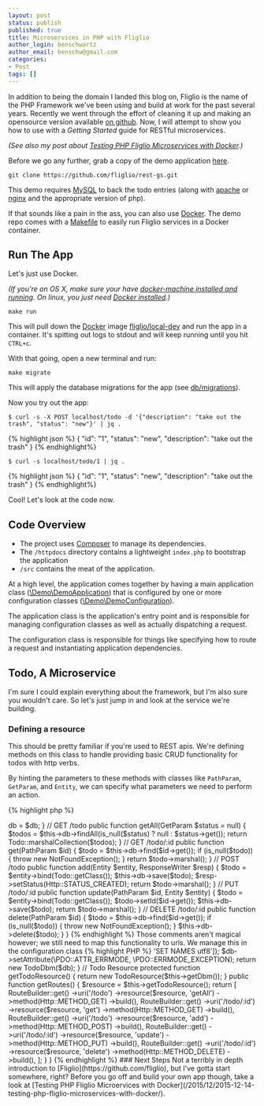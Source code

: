 ```yaml
---
layout: post
status: publish
published: true
title: Microservices in PHP with Fliglio
author_login: benschwartz
author_email: benschw@gmail.com
categories:
- Post
tags: []
---
```



In addition to being the domain I landed this blog on, Fliglio is the name of the PHP Framework
we've been using and build at work for the past several years. Recently we went through the
effort of cleaning it up and making an opensource version available [on github](https://github.com/fliglio).
Now, I will attempt to show you how to use with a _Getting Started_ guide for RESTful microservices.

<!--more-->

_(See also my post about [Testing PHP Fliglio Microservices with Docker](/2015/12/2015-12-14-testing-php-fliglio-microservices-with-docker/).)_

Before we go any further, grab a copy of the demo application [here](https://github.com/fliglio/rest-gs).

	git clone https://github.com/fliglio/rest-gs.git


This demo requires [MySQL](https://www.mysql.com/) to back the todo entries (along with 
[apache](https://httpd.apache.org/) or [nginx](https://www.nginx.com/) and the appropriate version of php).

If that sounds like a pain in the ass, you can also use [Docker](https://www.docker.com/). The demo repo comes with a 
[Makefile](https://github.com/fliglio/rest-gs/blob/master/Makefile) to easily run Fliglio services in a Docker container.


## Run The App

Let's just use Docker.

_(If you're on OS X, make sure your have [docker-machine installed and running](https://docs.docker.com/mac/started/).
On linux, you just need [Docker installed](https://docs.docker.com/linux/started/).)_

	make run

This will pull down the [Docker](https://www.docker.com/) image [fliglio/local-dev](https://hub.docker.com/r/fliglio/local-dev/) 
and run the app in a container. It's spitting out logs to stdout and will keep running until you hit `CTRL+c`.

With that going, open a new terminal and run:

	make migrate

This will apply the database migrations for the app (see [db/migrations](https://github.com/fliglio/rest-gs/tree/master/db/migrations)).


Now you try out the app:


	$ curl -s -X POST localhost/todo -d '{"description": "take out the trash", "status": "new"}' | jq .

{% highlight json %}
{
  "id": "1",
  "status": "new",
  "description": "take out the trash"
}
{% endhighlight%}

	$ curl -s localhost/todo/1 | jq .
{% highlight json %}
{
  "id": "1",
  "status": "new",
  "description": "take out the trash"
}
{% endhighlight%}


Cool! Let's look at the code now.


## Code Overview

- The project uses [Composer](https://getcomposer.org/) to manage its dependencies.
- The `/httpdocs` directory contains a lightweight `index.php` to bootstrap the application
- `/src` contains the meat of the application.


At a high level, the application comes together by having a main application class ([\Demo\DemoApplication](https://github.com/fliglio/rest-gs/blob/master/src/Demo/DemoApplication.php))
that is configured by one or more configuration classes ([\Demo\DemoConfiguration](https://github.com/fliglio/rest-gs/blob/master/src/Demo/DemoConfiguration.php)).


The application class is the application's entry point and is responsible for managing configuration classes as well as actually dispatching a request.

The configuration class is responsible for things like specifying how to route a request and instantiating application dependencies.

## Todo, A Microservice
I'm sure I could explain everything about the framework, but I'm also sure you wouldn't care.
So let's just jump in and look at the service we're building.

### Defining a resource

This should be pretty familiar if you're used to REST apis. We're defining methods
on this class to handle providing basic CRUD functionality for todos with http verbs.

By hinting the parameters to these methods with classes like `PathParam`, `GetParam`, and `Entity`, we can specify
what parameters we need to perform an action.

{% highlight php %}
<?php
class TodoResource {
	private $db;

	public function __construct(TodoDbm $db) {
		$this->db = $db;
	}
	
	// GET /todo
	public function getAll(GetParam $status = null) {
		$todos = $this->db->findAll(is_null($status) ? null : $status->get());
		return Todo::marshalCollection($todos);
	}
	
	// GET /todo/:id
	public function get(PathParam $id) {
		$todo = $this->db->find($id->get());
		if (is_null($todo)) {
			throw new NotFoundException();
		}
		return $todo->marshal();
	}

	// POST /todo
	public function add(Entity $entity, ResponseWriter $resp) {
		$todo = $entity->bind(Todo::getClass());
		$this->db->save($todo);
		$resp->setStatus(Http::STATUS_CREATED);
		return $todo->marshal();
	}

	// PUT /todo/:id
	public function update(PathParam $id, Entity $entity) {
		$todo = $entity->bind(Todo::getClass());
		$todo->setId($id->get());
		$this->db->save($todo);
		return $todo->marshal();
	}

	// DELETE /todo/:id
	public function delete(PathParam $id) {
		$todo = $this->db->find($id->get());
		if (is_null($todo)) {
			throw new NotFoundException();
		}
		$this->db->delete($todo);
	}
}
{% endhighlight %}

Those comments aren't magical however; we still need to map this functionality to urls. We manage this in the 
configuration class

{% highlight PHP %}
<?php
class DemoConfiguration extends DefaultConfiguration {

	// Database Mapper
	protected function getDbm() {
		$dsn = "mysql:host=localhost;dbname=todo";
		$db = new \PDO($dsn, 'admin', 'changeme', [\PDO::MYSQL_ATTR_INIT_COMMAND => 'SET NAMES utf8']);
		$db->setAttribute(\PDO::ATTR_ERRMODE, \PDO::ERRMODE_EXCEPTION);
		return new TodoDbm($db);
	}

	// Todo Resource
	protected function getTodoResource() {
		return new TodoResource($this->getDbm());
	}

	public function getRoutes() {
		$resource = $this->getTodoResource();
		return [
			RouteBuilder::get()
				->uri('/todo')
				->resource($resource, 'getAll')
				->method(Http::METHOD_GET)
				->build(),
			RouteBuilder::get()
				->uri('/todo/:id')
				->resource($resource, 'get')
				->method(Http::METHOD_GET)
				->build(),
			RouteBuilder::get()
				->uri('/todo')
				->resource($resource, 'add')
				->method(Http::METHOD_POST)
				->build(),
			RouteBuilder::get()
				->uri('/todo/:id')
				->resource($resource, 'update')
				->method(Http::METHOD_PUT)
				->build(),
			RouteBuilder::get()
				->uri('/todo/:id')
				->resource($resource, 'delete')
				->method(Http::METHOD_DELETE)
				->build(),
					
		];
	}
}
{% endhighlight %}

### Next Steps

Not a terribly in depth introduction to [Fliglio](https://github.com/fliglio), but I've gotta start somewhere, right?

Before you go off and build your own app though, take a look at [Testing PHP Fliglio Microervices with Docker](/2015/12/2015-12-14-testing-php-fliglio-microservices-with-docker/).

